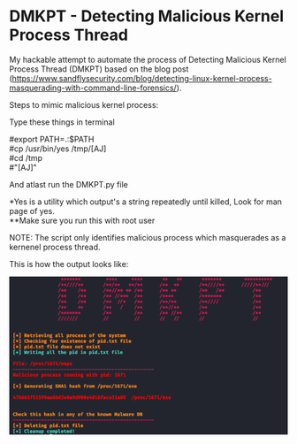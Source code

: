 # DMKPT - Detecting Malicious Kernel Process Thread

My hackable attempt to automate the process of Detecting Malicious Kernel Process Thread (DMKPT) based on the blog post (https://www.sandflysecurity.com/blog/detecting-linux-kernel-process-masquerading-with-command-line-forensics/).

Steps to mimic malicious kernel process:

Type these things in terminal 

#export PATH=.:$PATH<br />
#cp /usr/bin/yes /tmp/[AJ]<br />
#cd /tmp<br />
#"[AJ]"<br />

And atlast run the DMKPT.py file

*Yes is a utility which output's a string repeatedly until killed, Look for man page of yes.<br />
**Make sure you run this with root user<br />

NOTE: The script only identifies malicious process which masquerades as a kernenel process thread.

This is how the output looks like:

![Screenshot of the output](https://github.com/AkiJos/DMKPT/blob/master/DMKPT.png)
